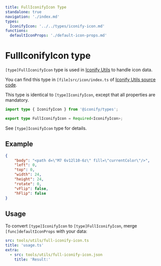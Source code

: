 ```yaml
title: FullIconifyIcon Type
standalone: true
navigation: './index.md'
types:
  IconifyIcon: '../../types/iconify-icon.md'
functions:
  defaultIconProps: './default-icon-props.md'
```

# FullIconifyIcon type

`[type]FullIconifyIcon` type is used in [Iconify Utils](./index.md) to handle icon data.

You can find this type in `[file]src/icon/index.ts` of [Iconify Utils source code](https://github.com/iconify/iconify/tree/master/packages/utils).

This type is identical to `[type]IconifyIcon`, except that all properties are mandatory.

```ts
import type { IconifyIcon } from '@iconify/types';

export type FullIconifyIcon = Required<IconifyIcon>;
```

See `[type]IconifyIcon` type for details.

## Example

```json
{
	"body": "<path d=\"M7 6v12l10-6z\" fill=\"currentColor\"/>",
	"left": 0,
	"top": 0,
	"width": 24,
	"height": 24,
	"rotate": 0,
	"vFlip": false,
	"hFlip": false
}
```

## Usage

To convert `[type]IconifyIcon` to `[type]FullIconifyIcon`, merge `[func]defaultIconProps` with your data:

```yaml
src: tools/utils/full-iconify-icon.ts
title: 'usage.ts'
extra:
  - src: tools/utils/full-iconify-icon.json
    title: 'Result:'
```
